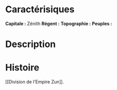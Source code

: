 # Caractérisiques
**Capitale :** Zénith 
**Régent :** 
**Topographie :** 
**Peuples :** 
# Description
# Histoire
[[Division de l'Empire Zun]].